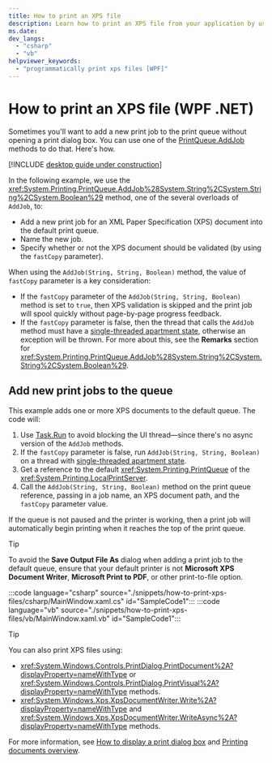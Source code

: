 ```yaml
---
title: How to print an XPS file
description: Learn how to print an XPS file from your application by using the System.Printing.PrintQueue.AddJob method.
ms.date: 
dev_langs: 
  - "csharp"
  - "vb"
helpviewer_keywords:
  - "programmatically print xps files [WPF]"
---
```


# How to print an XPS file (WPF .NET)

Sometimes you'll want to add a new print job to the print queue without opening a print dialog box. You can use one of the [PrintQueue.AddJob](/dotnet/api/system.printing.printqueue.addjob) methods to do that. Here's how.

[!INCLUDE [desktop guide under construction](../../includes/desktop-guide-preview-note.md)]

In the following example, we use the <xref:System.Printing.PrintQueue.AddJob%28System.String%2CSystem.String%2CSystem.Boolean%29> method, one of the several overloads of `AddJob`, to:

- Add a new print job for an XML Paper Specification (XPS) document into the default print queue.
- Name the new job.
- Specify whether or not the XPS document should be validated (by using the `fastCopy` parameter).

When using the `AddJob(String, String, Boolean)` method, the value of `fastCopy` parameter is a key consideration:

- If the `fastCopy` parameter of the `AddJob(String, String, Boolean)` method is set to `true`, then XPS validation is skipped and the print job will spool quickly without page-by-page progress feedback.
- If the `fastCopy` parameter is false, then the thread that calls the `AddJob` method must have a [single-threaded apartment state](/dotnet/api/system.threading.apartmentstate), otherwise an exception will be thrown. For more about this, see the **Remarks** section for <xref:System.Printing.PrintQueue.AddJob%28System.String%2CSystem.String%2CSystem.Boolean%29>.

## Add new print jobs to the queue

This example adds one or more XPS documents to the default queue. The code will:

1. Use [Task.Run](/dotnet/api/system.threading.tasks.task.run) to avoid blocking the UI thread&mdash;since there's no async version of the `AddJob` methods.
1. If the `fastCopy` parameter is false, run `AddJob(String, String, Boolean)` on a thread with [single-threaded apartment state](/dotnet/api/system.threading.apartmentstate).
1. Get a reference to the default <xref:System.Printing.PrintQueue> of the <xref:System.Printing.LocalPrintServer>.
1. Call the `AddJob(String, String, Boolean)` method on the print queue reference, passing in a job name, an XPS document path, and the `fastCopy` parameter value.

If the queue is not paused and the printer is working, then a print job will automatically begin printing when it reaches the top of the print queue.

> [!TIP]
> To avoid the **Save Output File As** dialog when adding a print job to the default queue, ensure that your default printer is not **Microsoft XPS Document Writer**, **Microsoft Print to PDF**, or other print-to-file option.

:::code language="csharp" source="./snippets/how-to-print-xps-files/csharp/MainWindow.xaml.cs" id="SampleCode1":::
:::code language="vb" source="./snippets/how-to-print-xps-files/vb/MainWindow.xaml.vb" id="SampleCode1":::

> [!TIP]
> You can also print XPS files using:
>
> - <xref:System.Windows.Controls.PrintDialog.PrintDocument%2A?displayProperty=nameWithType> or <xref:System.Windows.Controls.PrintDialog.PrintVisual%2A?displayProperty=nameWithType> methods.
> - <xref:System.Windows.Xps.XpsDocumentWriter.Write%2A?displayProperty=nameWithType> and <xref:System.Windows.Xps.XpsDocumentWriter.WriteAsync%2A?displayProperty=nameWithType> methods.
>
> For more information, see [How to display a print dialog box](how-to-display-print-dialog.md) and [Printing documents overview](printing-overview.md).
